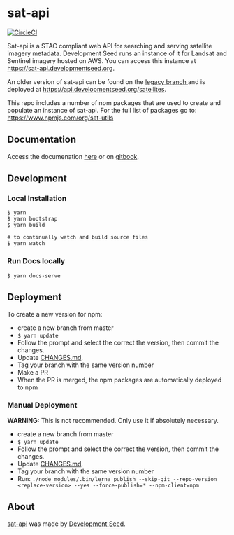# sat-api 

[![CircleCI](https://circleci.com/gh/sat-utils/sat-api.svg?style=svg)](https://circleci.com/gh/sat-utils/sat-api)

Sat-api is a STAC compliant web API for searching and serving satellite imagery metadata. Development Seed runs an instance of it for Landsat and Sentinel imagery hosted on AWS. You can access this instance at https://sat-api.developmentseed.org.

An older version of sat-api can be found on the [legacy branch ](https://github.com/sat-utils/sat-api/tree/legacy) and is deployed at https://api.developmentseed.org/satellites.

This repo includes a number of npm packages that are used to create and populate an instance of sat-api. For the full list of packages go to:
https://www.npmjs.com/org/sat-utils

## Documentation

Access the documenation [here](docs) or on [gitbook](https://sat-utils.gitbook.io/sat-api/).

## Development

### Local Installation

    $ yarn
    $ yarn bootstrap
    $ yarn build

    # to continually watch and build source files
    $ yarn watch

### Run Docs locally

    $ yarn docs-serve

## Deployment

To create a new version for npm:

- create a new branch from master
- `$ yarn update`
- Follow the prompt and select the correct the version, then commit the changes.
- Update [CHANGES.md](CHANGES.md).
- Tag your branch with the same version number
- Make a PR
- When the PR is merged, the npm packages are automatically deployed to npm

### Manual Deployment

**WARNING:** This is not recommended. Only use it if absolutely necessary.

- create a new branch from master
- `$ yarn update`
- Follow the prompt and select the correct the version, then commit the changes.
- Update [CHANGES.md](CHANGES.md).
- Tag your branch with the same version number
- Run: `./node_modules/.bin/lerna publish --skip-git --repo-version <replace-version> --yes --force-publish=* --npm-client=npm`

## About

[sat-api](http://github.com/sat-utils/sat-api.git) was made by [Development Seed](http://developmentseed.org).
